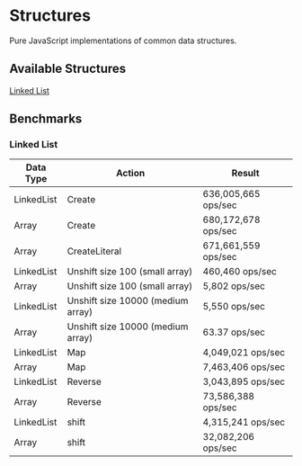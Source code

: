 # Structures

Pure JavaScript implementations of common data structures.

## Available Structures

[Linked List](https://justindfuller.github.io/structures/module-linkedList.html)

## Benchmarks

### Linked List

| Data Type | Action | Result |
|-----------|--------|--------|
| LinkedList | Create | 636,005,665 ops/sec |
| Array | Create | 680,172,678 ops/sec |
| Array | CreateLiteral | 671,661,559 ops/sec |
| LinkedList | Unshift size 100 (small array) | 460,460 ops/sec |
| Array | Unshift size 100 (small array) | 5,802 ops/sec |
| LinkedList | Unshift size 10000 (medium array) | 5,550 ops/sec |
| Array | Unshift size 10000 (medium array) | 63.37 ops/sec |
| LinkedList | Map | 4,049,021 ops/sec |
| Array | Map | 7,463,406 ops/sec |
| LinkedList | Reverse | 3,043,895 ops/sec |
| Array | Reverse | 73,586,388 ops/sec |
| LinkedList | shift | 4,315,241 ops/sec |
| Array | shift | 32,082,206 ops/sec |
